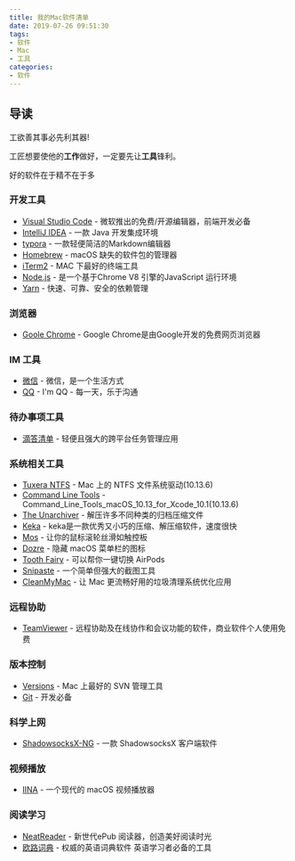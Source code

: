 ```yaml
---
title: 我的Mac软件清单
date: 2019-07-26 09:51:30
tags:
- 软件
- Mac
- 工具
categories:
- 软件
---
```


## 导读

工欲善其事必先利其器!

工匠想要使他的**工作**做好，一定要先让**工具**锋利。

好的软件在于精不在于多

### 开发工具

- [Visual Studio Code](https://code.visualstudio.com/) - 微软推出的免费/开源编辑器，前端开发必备
- [IntelliJ IDEA](https://www.jetbrains.com/idea/) - 一款 Java 开发集成环境
- [typora](https://www.typora.io/) - 一款轻便简洁的Markdown编辑器
- [Homebrew](https://brew.sh/index_zh-cn) - macOS 缺失的软件包的管理器
- [iTerm2](https://www.iterm2.com/index.html) - MAC 下最好的终端工具
- [Node.js](https://nodejs.org/en/) - 是一个基于Chrome V8 引擎的JavaScript 运行环境
- [Yarn](https://yarnpkg.com/zh-Hans/docs/install#mac-stable) - 快速、可靠、安全的依赖管理

### 浏览器

- [Goole Chrome](https://www.google.com/chrome/?platform=mac) - Google Chrome是由Google开发的免费网页浏览器

### IM 工具

- [微信](https://apps.apple.com/cn/app/id836500024) - 微信，是一个生活方式
- [QQ](https://apps.apple.com/cn/app/qq/id451108668?mt=12) - I'm QQ - 每一天，乐于沟通

### 待办事项工具

- [滴答清单](https://www.dida365.com/) - 轻便且强大的跨平台任务管理应用

### 系统相关工具

- [Tuxera NTFS](https://drive.google.com/file/d/1abaNkQhFPb9KuwYBuoikpkspa6dis0z7/view?usp=sharing) - Mac 上的 NTFS 文件系统驱动(10.13.6)
- [Command Line Tools](https://drive.google.com/file/d/1vvnWCYyD_zzhxnJkOTm_rTqTp5Y8hnhr/view?usp=sharing) - Command_Line_Tools_macOS_10.13_for_Xcode_10.1(10.13.6)
- [The Unarchiver](https://theunarchiver.com/) - 解压许多不同种类的归档压缩文件
- [Keka](https://www.keka.io/en/) - keka是一款优秀又小巧的压缩、解压缩软件，速度很快
- [Mos](http://mos.u2sk.com/indexCN.html) - 让你的鼠标滚轮丝滑如触控板
- [Dozre](https://dozermac.com/) - 隐藏 macOS 菜单栏的图标
- [Tooth Fairy](https://xclient.info/s/tooth-fairy.html) - 可以帮你一键切换 AirPods
- [Snipaste](https://zh.snipaste.com/) - 一个简单但强大的截图工具
- [CleanMyMac](https://drive.google.com/file/d/1eSkHWpxlZNAYpkIvuH1oKsV2N5MJtrhf/view?usp=sharing) - 让 Mac 更流畅好用的垃圾清理系统优化应用

### 远程协助

- [TeamViewer](https://www.teamviewer.com/) - 远程协助及在线协作和会议功能的软件，商业软件个人使用免费

### 版本控制

- [Versions](https://xclient.info/s/xversion.html) - Mac 上最好的 SVN 管理工具
- [Git](https://git-scm.com/download/gui/mac) - 开发必备

### 科学上网

- [ShadowsocksX-NG](https://github.com/shadowsocks/ShadowsocksX-NG/releases) - 一款 ShadowsocksX 客户端软件

### 视频播放

- [IINA](https://iina.io/)  - 一个现代的 macOS 视频播放器

### 阅读学习

- [NeatReader](https://www.neat-reader.cn/downloads/mac) - 新世代ePub 阅读器，创造美好阅读时光
- [欧路词典](http://www.eudic.net/v4/en/app/download) - 权威的英语词典软件 英语学习者必备的工具
